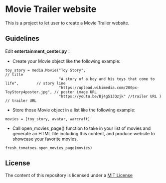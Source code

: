 # Movie Trailer website

This is a project to let user to create a Movie Trailer website.

## Guidelines

Edit **entertainment_center.py**：
* Create your Movie object like the following example:

```
toy_story = media.Movie("Toy Story",                                              // title
						"A story of a boy and his toys that come to life",        // story line
						"https://upload.wikimedia.com/200px-ToyStory4poster.jpg", // poster image URL
						"https://youtu.be/Bj4gS1JQzjk" //trailer URL )            // trailer URL
```
* Store those Movie object in a list like the following example:
```
movies = [toy_story, avatar, warcraft]
```
* Call open_movies_page() function to take in your list of movies and generate an HTML file including this content, and produce website to showcase your favorite movies.
```
fresh_tomatoes.open_movies_page(movies)
```
## License

The content of this repository is licensed under a [MIT License](https://choosealicense.com/licenses/mit/)